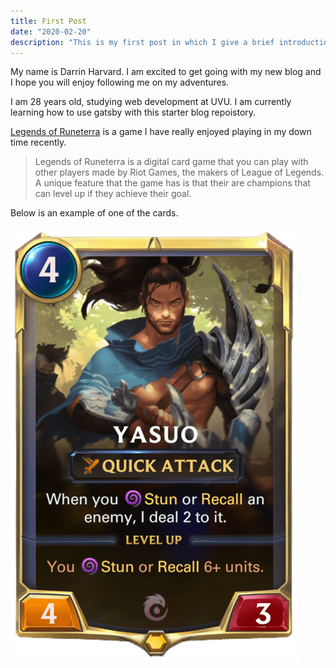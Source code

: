 ```yaml
---
title: First Post
date: "2020-02-20"
description: "This is my first post in which I give a brief introduction about myself."
---
```


My name is Darrin Harvard. I am excited to get going with my new blog and I hope you will enjoy following me on my adventures.

I am 28 years old, studying web development at UVU. I am currently learning how to use gatsby with this starter blog repoistory. 
 
[Legends of Runeterra](https://playruneterra.com/en-us/) is a game I have really enjoyed playing in my down time recently.

> Legends of Runeterra is a digital card game that you can play with other 
> players made by Riot Games, the makers of League of Legends. A unique feature
> that the game has is that their are champions that can level up if they achieve
> their goal.

Below is an example of one of the cards.


![Yasuo](./yasuo.png)
